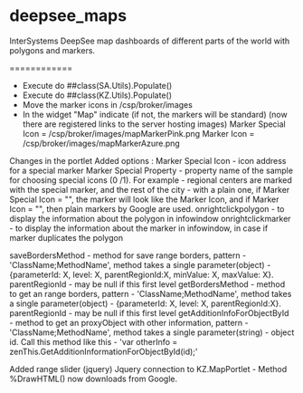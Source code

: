 deepsee_maps
============

InterSystems DeepSee map dashboards of different parts of the world with polygons and markers.

============

- Execute do ##class(SA.Utils).Populate()
- Execute do ##class(KZ.Utils).Populate()
- Move the marker icons in /csp/broker/images
- In the widget "Map" indicate (if not, the markers will be standard) (now there are registered links to the server hosting images)
Marker Special Icon = /csp/broker/images/mapMarkerPink.png
Marker Icon = /csp/broker/images/mapMarkerAzure.png


Changes in the portlet
Added options :
Marker Special Icon - icon address for a special marker
Marker Special Property - property name of the sample for choosing special icons (0 /1). For example - regional centers are marked with the special marker, and the rest of the city - with a plain one, if Marker Special Icon = "", the marker will look like the Marker Icon, and if Marker Icon = "", then plain markers by Google are used.
onrightclickpolygon - to display the information about the polygon in infowindow
onrightclickmarker - to display the information about the marker in infowindow, in case if marker duplicates the polygon

saveBordersMethod - method for save range borders, pattern - 'ClassName;MethodName', method takes a single parameter(object) - {parameterId: X, level: X, parentRegionId:X, minValue: X, maxValue: X}. parentRegionId - may be null if this first level
getBordersMethod - method to get an range borders, pattern - 'ClassName;MethodName', method takes a single parameter(object) - {parameterId: X, level: X, parentRegionId:X}. parentRegionId - may be null if this first level
getAdditionInfoForObjectById - method to get an proxyObject with other information, pattern - 'ClassName;MethodName', method takes a single parameter(string) - object id. Call this method like this - 'var otherInfo = zenThis.GetAdditionInformationForObjectById(id);'

Added range slider (jquery)
Jquery connection to KZ.MapPortlet - Method %DrawHTML()
now downloads from Google.

